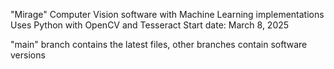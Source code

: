 "Mirage"
Computer Vision software with Machine Learning implementations
Uses Python with OpenCV and Tesseract
Start date: March 8, 2025

"main" branch contains the latest files, other branches contain software versions
